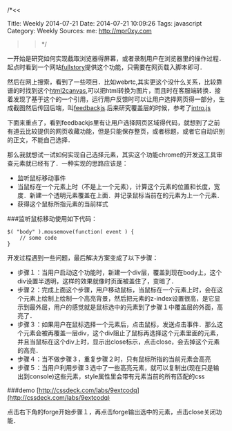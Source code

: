 /*<<

 Title: Weekly 2014-07-21
 Date: 2014-07-21 10:09:26
 Tags: javascript
 Category: Weekly
 Sources:
   me: http://mpr0xy.com
>>*/


一开始是研究如何实现截取浏览器得屏幕，或者录制用户在浏览器里的操作过程．起点时看到一个网站[fullstory](https://www.fullstory.com/)提供这个功能，只需要在网页载入脚本即可．

然后在网上搜索，看到了一些项目．比如webrtc,其实更这个没什么关系，比较靠谱的时找到这个[html2canvas](https://github.com/niklasvh/html2canvas),可以把html转换为图片，而且时在客服端转换．接着发现了基于这个的一个引用，运行用户反馈时可以让用户选择网页得一部分，生成截图然后传回后端，叫[feedbackjs](https://github.com/niklasvh/feedback.js).后来研究覆盖层的时候，参考了[intro.js](http://usablica.github.io/intro.js/)

下面来重点了，看到feedbackjs里有让用户选择网页区域得代码，就想到了之前有道云比较提供的网页收藏功能，但是只能保存整页，或者标题，或者它自动识别的正文，不能自己选择．

那么我就想试一试如何实现自己选择元素，其实这个功能chrome的开发这工具审查元素就已经有了．一种实现的思路应该是：

* 监听鼠标移动事件
* 当鼠标在一个元素上时（不是上一个元素），计算这个元素的位置和长度，宽度．新建一个透明元素覆盖在上面．并记录鼠标当前在的元素为上一个元素．
* 获得这个鼠标所指元素的当前样式

###监听鼠标移动使用如下代码：
```
$( "body" ).mousemove(function( event ) {
    // some code
}
```

开发过程遇到一些问题，最后解决方案变成了以下步骤：

* 步骤１：当用户启动这个功能时，新建一个div层，覆盖到现在body上，这个div设置半透明，这样的效果就像时页面被盖住了，变暗了．
* 步骤２：完成上面这个步骤，用户移动鼠标，当鼠标在一个元素上时，会在这个元素上绘制上绘制一个高亮背景，然后把元素的z-index设置很高，是它显示到最外层，用户的感觉就是鼠标选中的元素到了步骤１中覆盖层的外面，高亮了．
* 步骤３：如果用户在鼠标选择一个元素后，点击鼠标，发送点击事件．那么这个元素会被再覆盖一层div，这个div阻止了鼠标再选择这个元素里面的元素，并且当鼠标在这个div上时，显示出close标示，点击close，会去掉这个元素的高亮．
* 步骤４：当不做步骤３，重复步骤２时，只有鼠标所指的当前元素会高亮
* 步骤５：当用户利用步骤３选中了一些高亮元素，就可以复制出(现在只是输出到console)这些元素，style属性里会带有元素当前的所有匹配的css


###demo
[http://cssdeck.com/labs/9extcodq](http://cssdeck.com/labs/9extcodq)

点击右下角的forge开始步骤１，再点击forge输出选中的元素，点击close关闭功能．
